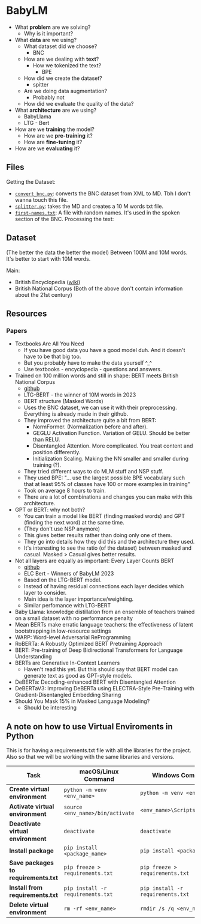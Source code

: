 # BabyLM

- What **problem** are we solving?
    - Why is it important?
- What **data** are we using?
    - What dataset did we choose?
        - BNC
    - How are we dealing with **text**?
        - How we tokenized the text?
            - BPE
    - How did we create the dataset?
        - spitter
    - Are we doing data augmentation?
        - Probably not
    - How did we evaluate the quality of the data?
- What **architecture** are we using?
    - BabyLlama
    - LTG - Bert
- How are we **training** the model?
    - How are we **pre-training** it?
    - How are **fine-tuning** it?
- How are we **evaluating** it?

## Files

Getting the Dataset:
- [`convert_bnc.py`](preprocessing/convert_bnc.py): converts the BNC dataset from XML to MD. Tbh I don't wanna touch this file.
- [`splitter.py`](preprocessing/splitter.py): takes the MD and creates a 10 M words txt file.
- [`first-names.txt`](preprocessing/first-names.txt): A file with random names. It's used in the spoken section of the BNC.
Processing the text:


## Dataset 

(The better the data the better the model)
Between 100M and 10M words. It's better to start with 10M words.

Main:
- British Encyclopedia ([wiki](https://en.wikisource.org/wiki/1911_Encyclop%C3%A6dia_Britannica))
- British National Corpus
(Both of the above don't contain information about the 21st century)

## Resources

### Papers

- Textbooks Are All You Need
    - If you have good data you have a good model duh. And it doesn't have to be that big too.
    - But you probably have to make the data yourself ^_^
    - Use textbooks - encyclopedia - questions and answers.
- Trained on 100 million words and still in shape: BERT meets British National Corpus
    - [github](https://github.com/ltgoslo/ltg-bert)
    - LTG-BERT - the winner of 10M words in 2023
    - BERT structure (Masked Words)
    - Uses the BNC dataset, we can use it with their preprocessing. Everything is already made in their github.
    - They improved the architecture quite a bit from BERT:
        - NormFormer. (Normalization before and after).
        - GEGLU Activation Function. Variation of GELU. Should be better than RELU.
        - Disentangled Attention. More complicated. You treat content and position differently. 
        - Initialization Scaling. Making the NN smaller and smaller during training (?).
    - They tried different ways to do MLM stuff and NSP stuff.
    - They used BPE: "... use the largest possible BPE vocabulary such that at least 95% of classes have 100 or more examples in training"
    - Took on average 8 hours to train.
    - There are a lot of combinations and changes you can make with this architecture.
- GPT or BERT: why not both?
    - You can train a model like BERT (finding masked words) and GPT (finding the next word) at the same time.
    - (They don't use NSP anymore) 
    - This gives better results rather than doing only one of them.
    - They go into details how they did this and the architecture they used.
    - It's interesting to see the ratio (of the dataset) between masked and casual. Masked > Casual gives better results.
- Not all layers are equally as important: Every Layer Counts BERT
    - [github](https://github.com/ltgoslo/elc-bert)
    - ELC Bert - Winners of BabyLM 2023
    - Based on the LTG-BERT model.
    - Instead of having residual connections each layer decides which layer to consider.
    - Main idea is the layer importance/weighting.
    - Similar perfomance with LTG-BERT
- Baby Llama: knowledge distillation from an ensemble of teachers trained on a small dataset with no performance penalty
- Mean BERTs make erratic language teachers: the effectiveness of latent bootstrapping in low-resource settings
- WARP: Word-level Adversarial ReProgramming
- RoBERTa: A Robustly Optimized BERT Pretraining Approach
- BERT: Pre-training of Deep Bidirectional Transformers for Language Understanding
- BERTs are Generative In-Context Learners
    - Haven't read this yet. But this should say that BERT model can generate text as good as GPT-style models.
- DeBERTa: Decoding-enhanced BERT with Disentangled Attention
- DeBERTaV3: Improving DeBERTa using ELECTRA-Style Pre-Training with Gradient-Disentangled Embedding Sharing
- Should You Mask 15% in Masked Language Modeling?
    - Should be interesting

## A note on how to use Virtual Enviroments in Python

This is for having a requirements.txt file with all the libraries for the project. Also so that we will be working with the same libraries and versions.

| Task                                  | macOS/Linux Command                       | Windows Command                  |
|---------------------------------------|-------------------------------------------|----------------------------------|
| **Create virtual environment**        | `python -m venv <env_name>`               | `python -m venv <env_name>`      |
| **Activate virtual environment**      | `source <env_name>/bin/activate`          | `<env_name>\Scripts\activate`    |
| **Deactivate virtual environment**    | `deactivate`                              | `deactivate`                     |
| **Install package**                   | `pip install <package_name>`              | `pip install <package_name>`     |
| **Save packages to requirements.txt** | `pip freeze > requirements.txt`           | `pip freeze > requirements.txt`  |
| **Install from requirements.txt**     | `pip install -r requirements.txt`         | `pip install -r requirements.txt`|
| **Delete virtual environment**        | `rm -rf <env_name>`                       | `rmdir /s /q <env_name>`         |

